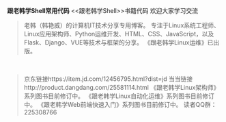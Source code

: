 **跟老韩学Shell常用代码**
<<跟老韩学Shell>>书籍代码
欢迎大家学习交流

>老韩（韩艳威）的计算机IT技术分享专用博客。
专注于Linux系统工程师、Linux应用架构师、Python运维开发、HTML、CSS、JavaScript，以及Flask、Django、VUE等技术与框架的分享。 
《跟老韩学Linux运维》已出版。
<br>

>京东链接https://item.jd.com/12456795.html?dist=jd
当当链接http://product.dangdang.com/25581114.html
《跟老韩学Linux架构师》系列图书目前修订中。
《跟老韩学Linux自动化运维》系列图书目前修订中。
《跟老韩学Web前端快速入门》系列图书目前修订中。 
读者QQ群：225308766

